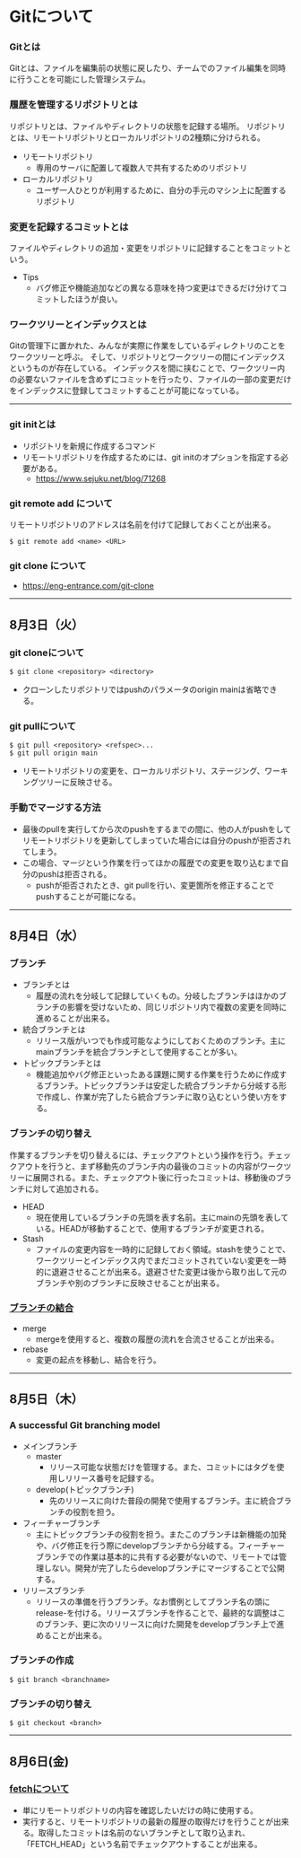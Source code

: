 # Gitについて
### Gitとは
Gitとは、ファイルを編集前の状態に戻したり、チームでのファイル編集を同時に行うことを可能にした管理システム。

### 履歴を管理するリポジトリとは
リポジトリとは、ファイルやディレクトリの状態を記録する場所。
リポジトリとは、リモートリポジトリとローカルリポジトリの2種類に分けられる。
- リモートリポジトリ
  - 専用のサーバに配置して複数人で共有するためのリポジトリ
- ローカルリポジトリ
  - ユーザ一人ひとりが利用するために、自分の手元のマシン上に配置するリポジトリ

### 変更を記録するコミットとは
ファイルやディレクトリの追加・変更をリポジトリに記録することをコミットという。
- Tips
  - バグ修正や機能追加などの異なる意味を持つ変更はできるだけ分けてコミットしたほうが良い。

### ワークツリーとインデックスとは
Gitの管理下に置かれた、みんなが実際に作業をしているディレクトリのことをワークツリーと呼ぶ。
そして、リポジトリとワークツリーの間にインデックスというものが存在している。
インデックスを間に挟むことで、ワークツリー内の必要ないファイルを含めずにコミットを行ったり、ファイルの一部の変更だけをインデックスに登録してコミットすることが可能になっている。

---
### git initとは
- リポジトリを新規に作成するコマンド
- リモートリポジトリを作成するためには、git initのオプションを指定する必要がある。
  - https://www.sejuku.net/blog/71268

### git remote add について
リモートリポジトリのアドレスは名前を付けて記録しておくことが出来る。
``` git
$ git remote add <name> <URL>
```

### git clone について
- https://eng-entrance.com/git-clone
---
## 8月3日（火）
### git cloneについて
```git
$ git clone <repository> <directory>
```
- クローンしたリポジトリではpushのパラメータのorigin mainは省略できる。

### git pullについて
``` git
$ git pull <repository> <refspec>...
$ git pull origin main
```
- リモートリポジトリの変更を、ローカルリポジトリ、ステージング、ワーキングツリーに反映させる。

### 手動でマージする方法
- 最後のpullを実行してから次のpushをするまでの間に、他の人がpushをしてリモートリポジトリを更新してしまっていた場合には自分のpushが拒否されてしまう。
- この場合、マージという作業を行ってほかの履歴での変更を取り込むまで自分のpushは拒否される。
  - pushが拒否されたとき、git pullを行い、変更箇所を修正することでpushすることが可能になる。
---
## 8月4日（水）
### ブランチ
- ブランチとは
  - 履歴の流れを分岐して記録していくもの。分岐したブランチはほかのブランチの影響を受けないため、同じリポジトリ内で複数の変更を同時に進めることが出来る。
- 統合ブランチとは
  - リリース版がいつでも作成可能なようにしておくためのブランチ。主にmainブランチを統合ブランチとして使用することが多い。
- トピックブランチとは
  - 機能追加やバグ修正といったある課題に関する作業を行うために作成するブランチ。トピックブランチは安定した統合ブランチから分岐する形で作成し、作業が完了したら統合ブランチに取り込むという使い方をする。

### ブランチの切り替え
作業するブランチを切り替えるには、チェックアウトという操作を行う。チェックアウトを行うと、まず移動先のブランチ内の最後のコミットの内容がワークツリーに展開される。また、チェックアウト後に行ったコミットは、移動後のブランチに対して追加される。
- HEAD
  - 現在使用しているブランチの先頭を表す名前。主にmainの先頭を表している。HEADが移動することで、使用するブランチが変更される。
- Stash
  - ファイルの変更内容を一時的に記録しておく領域。stashを使うことで、ワークツリーとインデックス内でまだコミットされていない変更を一時的に退避させることが出来る。退避させた変更は後から取り出して元のブランチや別のブランチに反映させることが出来る。
### [ブランチの結合](https://www-creators.com/archives/1943)
- merge
  - mergeを使用すると、複数の履歴の流れを合流させることが出来る。
- rebase
  - 変更の起点を移動し、結合を行う。

---

## 8月5日（木）
### A successful Git branching model
- メインブランチ
  - master
    - リリース可能な状態だけを管理する。また、コミットにはタグを使用しリリース番号を記録する。
  - develop(トピックブランチ)
    - 先のリリースに向けた普段の開発で使用するブランチ。主に統合ブランチの役割を担う。
- フィーチャーブランチ
  - 主にトピックブランチの役割を担う。またこのブランチは新機能の加発や、バグ修正を行う際にdevelopブランチから分岐する。フィーチャーブランチでの作業は基本的に共有する必要がないので、リモートでは管理しない。開発が完了したらdevelopブランチにマージすることで公開する。
- リリースブランチ
  - リリースの準備を行うブランチ。なお慣例としてブランチ名の頭にrelease-を付ける。リリースブランチを作ることで、最終的な調整はこのブランチ、更に次のリリースに向けた開発をdevelopブランチ上で進めることが出来る。

### ブランチの作成
```git
$ git branch <branchname>
```

### ブランチの切り替え
```git
$ git checkout <branch>
```

---
## 8月6日(金)
### [fetchについて](https://backlog.com/ja/git-tutorial/stepup/15/)
- 単にリモートリポジトリの内容を確認したいだけの時に使用する。
- 実行すると、リモートリポジトリの最新の履歴の取得だけを行うことが出来る。取得したコミットは名前のないブランチとして取り込まれ、「FETCH_HEAD」という名前でチェックアウトすることが出来る。